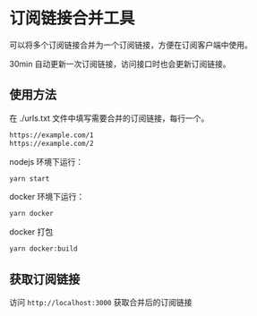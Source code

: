# 订阅链接合并工具

可以将多个订阅链接合并为一个订阅链接，方便在订阅客户端中使用。

30min 自动更新一次订阅链接，访问接口时也会更新订阅链接。

## 使用方法

在 ./urls.txt 文件中填写需要合并的订阅链接，每行一个。

```txt
https://example.com/1
https://example.com/2
```

nodejs 环境下运行：

```bash
yarn start
```

docker 环境下运行：

```bash
yarn docker
```

docker 打包

```bash
yarn docker:build
```

## 获取订阅链接

访问 `http://localhost:3000` 获取合并后的订阅链接
